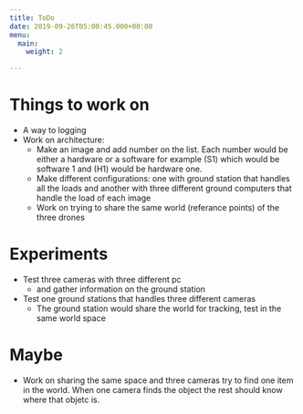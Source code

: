 ```yaml
---
title: ToDo
date: 2019-09-26T05:00:45.000+00:00
menu:
  main:
    weight: 2

---
```

# Things to work on

- A way to logging
- Work on architecture:
    - Make an image and add number on the list. Each number would be either a hardware or a software for example (S1) which would be software 1 and (H1) would be hardware one.
    - Make different configurations: one with ground station that handles all the loads and another with three different ground computers that handle the load of each image
    - Work on trying to share the same world (referance points) of the three drones

# Experiments

- Test three cameras with three different pc
    - and gather information on the ground station
- Test one ground stations that handles three different cameras
    - The ground station would share the world for tracking, test in the same world space

# Maybe

- Work on sharing the same space and three cameras try to find one item in the world. When one camera finds the object the rest should know where that objetc is.